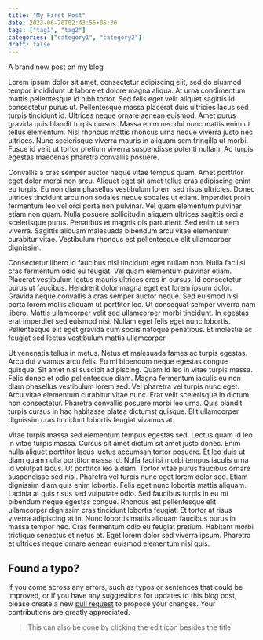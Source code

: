 ```yaml
---
title: "My First Post"
date: 2023-06-20T02:43:55+05:30
tags: ["tag1", "tag2"]
categories: ["category1", "category2"]
draft: false
---
```


A brand new post on my blog

Lorem ipsum dolor sit amet, consectetur adipiscing elit, sed do eiusmod tempor incididunt ut labore et dolore magna aliqua. At urna condimentum mattis pellentesque id nibh tortor. Sed felis eget velit aliquet sagittis id consectetur purus ut. Pellentesque massa placerat duis ultricies lacus sed turpis tincidunt id. Ultrices neque ornare aenean euismod. Amet purus gravida quis blandit turpis cursus. Massa enim nec dui nunc mattis enim ut tellus elementum. Nisl rhoncus mattis rhoncus urna neque viverra justo nec ultrices. Nunc scelerisque viverra mauris in aliquam sem fringilla ut morbi. Fusce id velit ut tortor pretium viverra suspendisse potenti nullam. Ac turpis egestas maecenas pharetra convallis posuere.

Convallis a cras semper auctor neque vitae tempus quam. Amet porttitor eget dolor morbi non arcu. Aliquet eget sit amet tellus cras adipiscing enim eu turpis. Eu non diam phasellus vestibulum lorem sed risus ultricies. Donec ultrices tincidunt arcu non sodales neque sodales ut etiam. Imperdiet proin fermentum leo vel orci porta non pulvinar. Vel quam elementum pulvinar etiam non quam. Nulla posuere sollicitudin aliquam ultrices sagittis orci a scelerisque purus. Penatibus et magnis dis parturient. Sed enim ut sem viverra. Sagittis aliquam malesuada bibendum arcu vitae elementum curabitur vitae. Vestibulum rhoncus est pellentesque elit ullamcorper dignissim.

Consectetur libero id faucibus nisl tincidunt eget nullam non. Nulla facilisi cras fermentum odio eu feugiat. Vel quam elementum pulvinar etiam. Placerat vestibulum lectus mauris ultrices eros in cursus. Id consectetur purus ut faucibus. Hendrerit dolor magna eget est lorem ipsum dolor. Gravida neque convallis a cras semper auctor neque. Sed euismod nisi porta lorem mollis aliquam ut porttitor leo. Ut consequat semper viverra nam libero. Mattis ullamcorper velit sed ullamcorper morbi tincidunt. In egestas erat imperdiet sed euismod nisi. Nullam eget felis eget nunc lobortis. Pellentesque elit eget gravida cum sociis natoque penatibus. Et molestie ac feugiat sed lectus vestibulum mattis ullamcorper.

Ut venenatis tellus in metus. Netus et malesuada fames ac turpis egestas. Arcu dui vivamus arcu felis. Eu mi bibendum neque egestas congue quisque. Sit amet nisl suscipit adipiscing. Quam id leo in vitae turpis massa. Felis donec et odio pellentesque diam. Magna fermentum iaculis eu non diam phasellus vestibulum lorem sed. Vel pharetra vel turpis nunc eget. Arcu vitae elementum curabitur vitae nunc. Erat velit scelerisque in dictum non consectetur. Pharetra convallis posuere morbi leo urna. Quis blandit turpis cursus in hac habitasse platea dictumst quisque. Elit ullamcorper dignissim cras tincidunt lobortis feugiat vivamus at.

Vitae turpis massa sed elementum tempus egestas sed. Lectus quam id leo in vitae turpis massa. Cursus sit amet dictum sit amet justo donec. Enim nulla aliquet porttitor lacus luctus accumsan tortor posuere. Et leo duis ut diam quam nulla porttitor massa id. Nulla facilisi morbi tempus iaculis urna id volutpat lacus. Ut porttitor leo a diam. Tortor vitae purus faucibus ornare suspendisse sed nisi. Pharetra vel turpis nunc eget lorem dolor sed. Etiam dignissim diam quis enim lobortis. Felis eget nunc lobortis mattis aliquam. Lacinia at quis risus sed vulputate odio. Sed faucibus turpis in eu mi bibendum neque egestas congue. Rhoncus est pellentesque elit ullamcorper dignissim cras tincidunt lobortis feugiat. Et tortor at risus viverra adipiscing at in. Nunc lobortis mattis aliquam faucibus purus in massa tempor nec. Cras fermentum odio eu feugiat pretium. Habitant morbi tristique senectus et netus et. Eget lorem dolor sed viverra ipsum. Pharetra et ultrices neque ornare aenean euismod elementum nisi quis.

## Found a typo?

If you come across any errors, such as typos or sentences that could be improved, or if you have any suggestions for updates to this blog post, please create a new [pull request](https://github.com/AbraXa5/personal-blog/tree/main/content/blog) to propose your changes. Your contributions are greatly appreciated.

> This can also be done by clicking the edit icon besides the title
